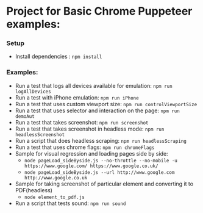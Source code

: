 # Project for Basic Chrome Puppeteer examples:

### Setup
- Install dependencies : `npm install`

### Examples:
- Run a test that logs all devices available for emulation: `npm run logAllDevices`
- Run a test with iPhone emulation: `npm run iPhone`
- Run a test that uses custom viewport size: `npm run controlViewportSize`
- Run a test that uses selector and interaction on the page: `npm run demoAut`
- Run a test that takes screenshot: `npm run screenshot`
- Run a test that takes screenshot in headless mode: `npm run headlessScreenshot`
- Run a script that does headless scraping: `npm run headlessScraping`
- Run a test that uses chrome flags: `npm run chromeFlags`
- Sample for visual regression and loading pages side by side:
    - `node pageLoad_sideByside.js --no-throttle --no-mobile -u https://www.google.com/ https://www.google.co.uk/`
    - `node pageLoad_sideByside.js --url http://www.google.com http://www.google.co.uk`
- Sample for taking screenshot of particular element and converting it to PDF(headless)
    - `node element_to_pdf.js`
- Run a script that tests sound: `npm run sound`